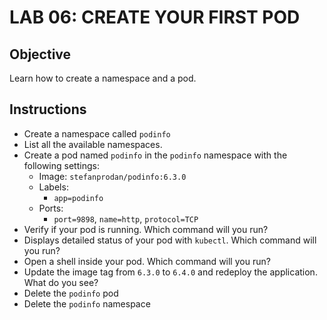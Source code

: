 # LAB 06: CREATE YOUR FIRST POD

## Objective

Learn how to create a namespace and a pod.

## Instructions

- Create a namespace called `podinfo`
- List all the available namespaces.
- Create a pod named `podinfo` in the `podinfo` namespace with the following settings:
  - Image: `stefanprodan/podinfo:6.3.0`
  - Labels:
    - `app=podinfo`
  - Ports:
    - `port=9898`, `name=http`, `protocol=TCP`
- Verify if your pod is running. Which command will you run?
- Displays detailed status of your pod with `kubectl`. Which command will you run?
- Open a shell inside your pod. Which command will you run?
- Update the image tag from `6.3.0` to `6.4.0` and redeploy the application. What do you see?
- Delete the `podinfo` pod 
- Delete the `podinfo` namespace
